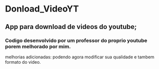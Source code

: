 # Donload_VideoYT


## App para download de videos do youtube;

### Codigo desenvolvido por um professor do proprio youtube porem melhorado por mim.

melhorias adicionadas:
  podendo agora modificar sua qualidade
  e tambem formato do video.
